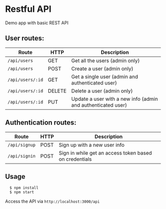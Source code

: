# Restful API
Demo app with basic REST API

## User routes:
| Route             | HTTP          | Description                                                  |
| ----------------- | ------------- | ------------------------------------------------------------ |
| `/api/users`      | GET           | Get all the users (admin only)                               |
| `/api/users`      | POST          | Create a user (admin only)                                   |
| `/api/users/:id`  | GET           | Get a single user (admin and authenticated user)             |
| `/api/users/:id`  | DELETE        | Delete a user (admin only)                                   |
| `/api/users/:id`  | PUT           | Update a user with a new info (admin and authenticated user) |

## Authentication routes:
| Route             | HTTP          | Description                                            |
| ----------------- | ------------- | ------------------------------------------------------ |
| `/api/signup`     | POST          | Sign up with a new user info                           |
| `/api/signin`     | POST          | Sign in while get an access token based on credentials |

## Usage
```
  $ npm install
  $ npm start
```

Access the API via `http://localhost:3000/api`
